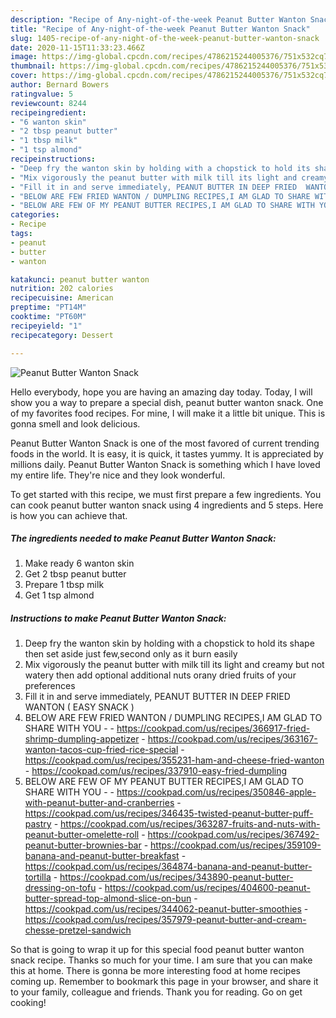 ```yaml
---
description: "Recipe of Any-night-of-the-week Peanut Butter Wanton Snack"
title: "Recipe of Any-night-of-the-week Peanut Butter Wanton Snack"
slug: 1405-recipe-of-any-night-of-the-week-peanut-butter-wanton-snack
date: 2020-11-15T11:33:23.466Z
image: https://img-global.cpcdn.com/recipes/4786215244005376/751x532cq70/peanut-butter-wanton-snack-recipe-main-photo.jpg
thumbnail: https://img-global.cpcdn.com/recipes/4786215244005376/751x532cq70/peanut-butter-wanton-snack-recipe-main-photo.jpg
cover: https://img-global.cpcdn.com/recipes/4786215244005376/751x532cq70/peanut-butter-wanton-snack-recipe-main-photo.jpg
author: Bernard Bowers
ratingvalue: 5
reviewcount: 8244
recipeingredient:
- "6 wanton skin"
- "2 tbsp peanut butter"
- "1 tbsp milk"
- "1 tsp almond"
recipeinstructions:
- "Deep fry the wanton skin by holding with a chopstick to hold its shape then set aside just few,second only as it burn easily"
- "Mix vigorously the peanut butter with milk till its light and creamy but not watery then add optional additional nuts orany dried fruits of your preferences"
- "Fill it in and serve immediately, PEANUT BUTTER IN DEEP FRIED  WANTON ( EASY SNACK )"
- "BELOW ARE FEW FRIED WANTON / DUMPLING RECIPES,I AM GLAD TO SHARE WITH YOU  https://cookpad.com/us/recipes/366917-fried-shrimp-dumpling-appetizer https://cookpad.com/us/recipes/363167-wanton-tacos-cup-fried-rice-special https://cookpad.com/us/recipes/355231-ham-and-cheese-fried-wanton https://cookpad.com/us/recipes/337910-easy-fried-dumpling"
- "BELOW ARE FEW OF MY PEANUT BUTTER RECIPES,I AM GLAD TO SHARE WITH YOU  https://cookpad.com/us/recipes/350846-apple-with-peanut-butter-and-cranberries https://cookpad.com/us/recipes/346435-twisted-peanut-butter-puff-pastry https://cookpad.com/us/recipes/363287-fruits-and-nuts-with-peanut-butter-omelette-roll https://cookpad.com/us/recipes/367492-peanut-butter-brownies-bar https://cookpad.com/us/recipes/359109-banana-and-peanut-butter-breakfast https://cookpad.com/us/recipes/364874-banana-and-peanut-butter-tortilla https://cookpad.com/us/recipes/343890-peanut-butter-dressing-on-tofu https://cookpad.com/us/recipes/404600-peanut-butter-spread-top-almond-slice-on-bun https://cookpad.com/us/recipes/344062-peanut-butter-smoothies https://cookpad.com/us/recipes/357979-peanut-butter-and-cream-chesse-pretzel-sandwich"
categories:
- Recipe
tags:
- peanut
- butter
- wanton

katakunci: peanut butter wanton 
nutrition: 202 calories
recipecuisine: American
preptime: "PT14M"
cooktime: "PT60M"
recipeyield: "1"
recipecategory: Dessert

---
```



![Peanut Butter Wanton Snack](https://img-global.cpcdn.com/recipes/4786215244005376/751x532cq70/peanut-butter-wanton-snack-recipe-main-photo.jpg)

Hello everybody, hope you are having an amazing day today. Today, I will show you a way to prepare a special dish, peanut butter wanton snack. One of my favorites food recipes. For mine, I will make it a little bit unique. This is gonna smell and look delicious.



Peanut Butter Wanton Snack is one of the most favored of current trending foods in the world. It is easy, it is quick, it tastes yummy. It is appreciated by millions daily. Peanut Butter Wanton Snack is something which I have loved my entire life. They're nice and they look wonderful.


To get started with this recipe, we must first prepare a few ingredients. You can cook peanut butter wanton snack using 4 ingredients and 5 steps. Here is how you can achieve that.

<!--inarticleads1-->

##### The ingredients needed to make Peanut Butter Wanton Snack:

1. Make ready 6 wanton skin
1. Get 2 tbsp peanut butter
1. Prepare 1 tbsp milk
1. Get 1 tsp almond




<!--inarticleads2-->

##### Instructions to make Peanut Butter Wanton Snack:

1. Deep fry the wanton skin by holding with a chopstick to hold its shape then set aside just few,second only as it burn easily
1. Mix vigorously the peanut butter with milk till its light and creamy but not watery then add optional additional nuts orany dried fruits of your preferences
1. Fill it in and serve immediately, PEANUT BUTTER IN DEEP FRIED  WANTON ( EASY SNACK )
1. BELOW ARE FEW FRIED WANTON / DUMPLING RECIPES,I AM GLAD TO SHARE WITH YOU -  - https://cookpad.com/us/recipes/366917-fried-shrimp-dumpling-appetizer - https://cookpad.com/us/recipes/363167-wanton-tacos-cup-fried-rice-special - https://cookpad.com/us/recipes/355231-ham-and-cheese-fried-wanton - https://cookpad.com/us/recipes/337910-easy-fried-dumpling
1. BELOW ARE FEW OF MY PEANUT BUTTER RECIPES,I AM GLAD TO SHARE WITH YOU -  - https://cookpad.com/us/recipes/350846-apple-with-peanut-butter-and-cranberries - https://cookpad.com/us/recipes/346435-twisted-peanut-butter-puff-pastry - https://cookpad.com/us/recipes/363287-fruits-and-nuts-with-peanut-butter-omelette-roll - https://cookpad.com/us/recipes/367492-peanut-butter-brownies-bar - https://cookpad.com/us/recipes/359109-banana-and-peanut-butter-breakfast - https://cookpad.com/us/recipes/364874-banana-and-peanut-butter-tortilla - https://cookpad.com/us/recipes/343890-peanut-butter-dressing-on-tofu - https://cookpad.com/us/recipes/404600-peanut-butter-spread-top-almond-slice-on-bun - https://cookpad.com/us/recipes/344062-peanut-butter-smoothies - https://cookpad.com/us/recipes/357979-peanut-butter-and-cream-chesse-pretzel-sandwich




So that is going to wrap it up for this special food peanut butter wanton snack recipe. Thanks so much for your time. I am sure that you can make this at home. There is gonna be more interesting food at home recipes coming up. Remember to bookmark this page in your browser, and share it to your family, colleague and friends. Thank you for reading. Go on get cooking!
